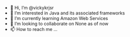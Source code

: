 - 👋 Hi, I’m @vickykrjsr
- 👀 I’m interested in Java and its associated frameworks
- 🌱 I’m currently learning Amazon Web Services
- 💞️ I’m looking to collaborate on None as of now
- 📫 How to reach me ...

<!---
vickykrjsr/vickykrjsr is a ✨ special ✨ repository because its `README.md` (this file) appears on your GitHub profile.
You can click the Preview link to take a look at your changes.
--->
